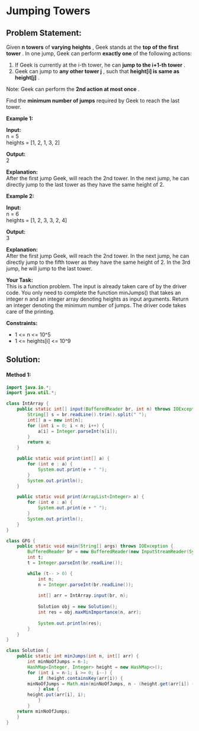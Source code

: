 # Jumping Towers

## Problem Statement:

Given **n towers** of  **varying heights** , Geek stands at the  **top of the first tower** . In one jump, Geek can perform **exactly one** of the following actions:

1. If Geek is currently at the i-th tower, he can  **jump to the i+1-th tower** .
2. Geek can jump to  **any other tower j** , such that  **height[i] is same as height[j]** .

Note: Geek can perform the  **2nd action at most once** .

Find the **minimum number of jumps** required by Geek to reach the last tower.

**Example 1:**

**Input:**<br/>
n = 5<br/>
heights = [1, 2, 1, 3, 2]<br/>

**Output:**<br/>
2

**Explanation:**<br/>
After the first jump Geek, will reach the 2nd tower. In the next jump, he can directly jump to the last tower as they have the same height of 2.

**Example 2:**

**Input:**<br/>
n = 6<br/>
heights = [1, 2, 3, 3, 2, 4]<br/>

**Output:**<br/>
3

**Explanation:**<br/>
After the first jump Geek, will reach the 2nd tower. In the next jump, he can directly jump to the fifth tower as they have the same height of 2. In the 3rd jump, he will jump to the last tower.

**Your Task:**<br/>
This is a function problem. The input is already taken care of by the driver code. You only need to complete the function minJumps() that takes an integer n and an integer array denoting heights as input arguments. Return an integer denoting the minimum number of jumps. The driver code takes care of the printing.

**Constraints:**
 - 1 <= n <= 10^5
 - 1 <= heights[i] <= 10^9


## Solution:

#### Method 1:

```java
import java.io.*;
import java.util.*;

class IntArray {
    public static int[] input(BufferedReader br, int n) throws IOException {
        String[] s = br.readLine().trim().split(" ");
        int[] a = new int[n];
        for (int i = 0; i < n; i++) {
            a[i] = Integer.parseInt(s[i]);
        }
        return a;
    }

    public static void print(int[] a) {
        for (int e : a) {
            System.out.print(e + " ");
        }
        System.out.println();
    }

    public static void print(ArrayList<Integer> a) {
        for (int e : a) {
            System.out.print(e + " ");
        }
        System.out.println();
    }
}

class GFG {
    public static void main(String[] args) throws IOException {
        BufferedReader br = new BufferedReader(new InputStreamReader(System.in));
        int t;
        t = Integer.parseInt(br.readLine());

        while (t-- > 0) {
            int n;
            n = Integer.parseInt(br.readLine());
  
            int[] arr = IntArray.input(br, n);
  
            Solution obj = new Solution();
            int res = obj.maxMinImportance(n, arr);
  
            System.out.println(res);
        }
    }
}

class Solution {
    public static int minJumps(int n, int[] arr) {
        int minNoOfJumps = n-1;
        HashMap<Integer, Integer> height = new HashMap<>();
        for (int i = n-1; i >= 0; i--) {
            if (height.containsKey(arr[i)) {
		minNoOfJumps = Math.min(minNoOfJumps, n - (height.get(arr[i]) - i));
            } else {
		height.put(arr[i], i);
            }
        }
	return minNoOfJumps;
    }
}
```
